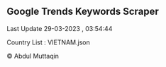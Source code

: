 

## Google Trends Keywords Scraper 
 
Last Update 29-03-2023 , 03:54:44

Country List :
VIETNAM.json



© Abdul Muttaqin 
